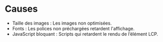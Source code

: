 # Causes

- Taille des images : Les images non optimisées.
- Fonts : Les polices non préchargées retardent l'affichage.
- JavaScript bloquant : Scripts qui retardent le rendu de l’élément LCP.
